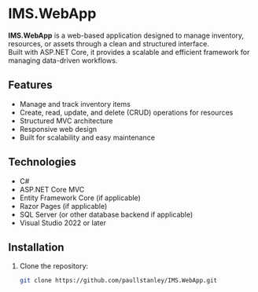 # IMS.WebApp

**IMS.WebApp** is a web-based application designed to manage inventory, resources, or assets through a clean and structured interface.  
Built with ASP.NET Core, it provides a scalable and efficient framework for managing data-driven workflows.

## Features

- Manage and track inventory items
- Create, read, update, and delete (CRUD) operations for resources
- Structured MVC architecture
- Responsive web design
- Built for scalability and easy maintenance

## Technologies

- C#
- ASP.NET Core MVC
- Entity Framework Core (if applicable)
- Razor Pages (if applicable)
- SQL Server (or other database backend if applicable)
- Visual Studio 2022 or later

## Installation

1. Clone the repository:
   ```bash
   git clone https://github.com/paullstanley/IMS.WebApp.git
